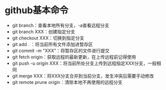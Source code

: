 # github基本命令
* git branch：查看本地所有分支，-a查看远程分支
* git branch XXX：创建指定分支
* git checkout XXX：切换到指定分支
* git add . ：将当前所有文件添加进暂存区
* git commit -m "XXX"：将暂存区的文件进行提交
* git fetch origin：获取远程的最新更新，在上传远程前记得使用
* git push -u origin XXX：将当前所处分支上传到远程指定XXX分支，一般相同
* git merge XXX：将XXX分支合并到当前分支，发生冲突后需要手动修改
* git remote prune origin：清除本地不再使用的远程分支